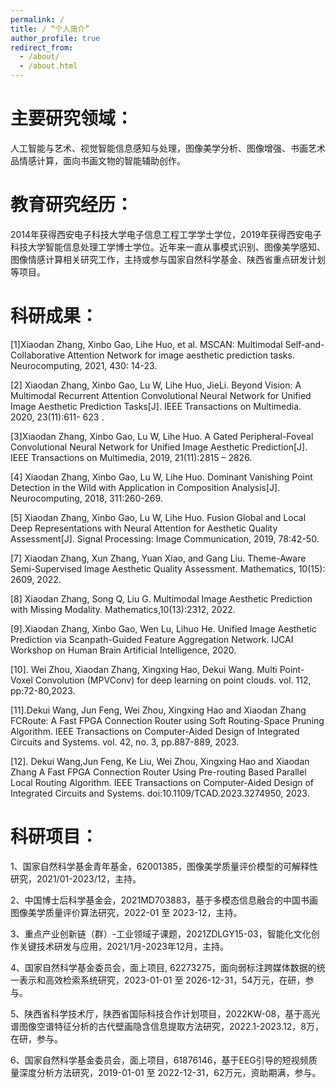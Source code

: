 ```yaml
---
permalink: /
title: / “个人简介”
author_profile: true
redirect_from: 
  - /about/
  - /about.html
---
```



主要研究领域：
============
   人工智能与艺术、视觉智能信息感知与处理，图像美学分析、图像增强、书画艺术品情感计算，面向书画文物的智能辅助创作。

教育研究经历：
============
2014年获得西安电子科技大学电子信息工程工学学士学位，2019年获得西安电子科技大学智能信息处理工学博士学位。近年来一直从事模式识别、图像美学感知、图像情感计算相关研究工作，主持或参与国家自然科学基金、陕西省重点研发计划等项目。

科研成果：
============
[1]Xiaodan Zhang, Xinbo Gao, Lihe Huo, et al. MSCAN: Multimodal Self-and-Collaborative Attention Network for image aesthetic prediction tasks. Neurocomputing, 2021, 430: 14-23.

[2] Xiaodan Zhang, Xinbo Gao, Lu W, Lihe Huo, JieLi. Beyond Vision: A Multimodal Recurrent Attention Convolutional Neural Network for Unified Image Aesthetic Prediction Tasks[J]. IEEE Transactions on Multimedia. 2020, 23(11):611- 623 .

[3]Xiaodan Zhang, Xinbo Gao, Lu W, Lihe Huo. A Gated Peripheral-Foveal Convolutional Neural Network for Unified Image Aesthetic Prediction[J]. IEEE Transactions on Multimedia, 2019, 21(11):2815 – 2826.

[4] Xiaodan Zhang, Xinbo Gao, Lu W, Lihe Huo. Dominant Vanishing Point Detection in the Wild with Application in Composition Analysis[J]. Neurocomputing, 2018, 311:260-269.

[5] Xiaodan Zhang, Xinbo Gao, Lu W, Lihe Huo. Fusion Global and Local Deep Representations with Neural Attention for Aesthetic Quality Assessment[J]. Signal Processing: Image Communication, 2019, 78:42-50.

[7] Xiaodan Zhang, Xun Zhang, Yuan Xiao, and Gang Liu. Theme-Aware Semi-Supervised Image Aesthetic Quality Assessment. Mathematics, 10(15): 2609, 2022.

[8] Xiaodan Zhang, Song Q, Liu G. Multimodal Image Aesthetic Prediction with Missing Modality. Mathematics,10(13):2312, 2022.

[9].Xiaodan Zhang, Xinbo Gao, Wen Lu, Lihuo He. Unified Image Aesthetic Prediction via Scanpath-Guided Feature Aggregation Network. IJCAI Workshop on Human Brain Artificial Intelligence, 2020.

[10]. Wei Zhou, Xiaodan Zhang, Xingxing Hao, Dekui Wang. Multi Point-Voxel Convolution (MPVConv) for deep learning on point clouds. vol. 112, pp:72-80,2023.

[11].Dekui Wang, Jun Feng, Wei Zhou, Xingxing Hao and Xiaodan Zhang FCRoute: A Fast FPGA Connection Router using Soft Routing-Space Pruning Algorithm. IEEE Transactions on Computer-Aided Design of Integrated Circuits and Systems. vol. 42, no. 3, pp.887-889, 2023.

[12]. Dekui Wang,Jun Feng, Ke Liu, Wei Zhou, Xingxing Hao and Xiaodan Zhang A Fast FPGA Connection Router Using Pre-routing Based Parallel Local Routing Algorithm. IEEE Transactions on Computer-Aided Design of Integrated Circuits and Systems. doi:10.1109/TCAD.2023.3274950, 2023.


科研项目：
============
 1、国家自然科学基金青年基金，62001385，图像美学质量评价模型的可解释性研究，2021/01-2023/12，主持。

 2、中国博士后科学基金会，2021MD703883，基于多模态信息融合的中国书画图像美学质量评价算法研究，2022-01 至 2023-12，主持。

 3、重点产业创新链（群）-工业领域子课题，2021ZDLGY15-03，智能化文化创作关键技术研发与应用，2021/1月-2023年12月，主持。
 
 4、国家自然科学基金委员会，面上项目, 62273275，面向弱标注跨媒体数据的统一表示和高效检索系统研究，2023-01-01 至 2026-12-31，54万元，在研，参与。

 5、陕西省科学技术厅，陕西省国际科技合作计划项目，2022KW-08，基于高光谱图像空谱特征分析的古代壁画隐含信息提取方法研究，2022.1-2023.12，8万，在研，参与。

 6、国家自然科学基金委员会，面上项目，61876146，基于EEG引导的短视频质量深度分析方法研究，2019-01-01 至 2022-12-31，62万元，资助期满，参与。





